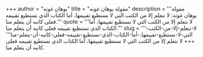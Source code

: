 +++
author = "يوهان غوته"
title = "مقولة يوهان غوته"
description = '''مقولة يوهان غوته: لا نتعلم إلا من الكتب التي لا نستطيع تقييمها، أما الكتاب الذي نستطيع تقييمه فعلى كاتبه أن يتعلم منا.'''
quote = '''لا نتعلم إلا من الكتب التي لا نستطيع تقييمها، أما الكتاب الذي نستطيع تقييمه فعلى كاتبه أن يتعلم منا.'''
slug = '''لا-نتعلم-إلا-من-الكتب-التي-لا-نستطيع-تقييمها،-أما-الكتاب-الذي-نستطيع-تقييمه-فعلى-كاتبه-أن-يتعلم-منا'''
+++
لا نتعلم إلا من الكتب التي لا نستطيع تقييمها، أما الكتاب الذي نستطيع تقييمه فعلى كاتبه أن يتعلم منا.
